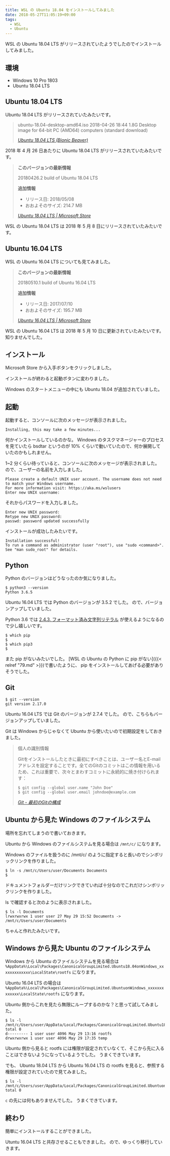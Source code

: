 ```yaml
---
title: WSL の Ubuntu 18.04 をインストールしてみました
date: 2018-05-27T11:05:19+09:00
tags:
  - WSL
  - Ubuntu
---
```


WSL の Ubuntu 18.04 LTS がリリースされていたようでしたのでインストールしてみました。

<!--more-->

## 環境

* Windows 10 Pro 1803
* Ubuntu 18.04 LTS

## Ubuntu 18.04 LTS

Ubuntu 18.04 LTS がリリースされていたみたいです。

> ubuntu-18.04-desktop-amd64.iso             2018-04-26 18:44  1.8G  Desktop image for 64-bit PC (AMD64) computers (standard download)
>
> <cite>[Ubuntu 18.04 LTS (Bionic Beaver)](http://releases.ubuntu.com/18.04/)</cite>

2018 年 4 月 26 日あたりに Ubuntu 18.04 LTS がリリースされていたみたいです。

<!-- * [Breeze through Ubuntu Desktop 18.04 LTS Bionic Beaver | Ubuntu blog](https://blog.ubuntu.com/2018/04/27/breeze-through-ubuntu-desktop-18-04-lts-bionic-beaver)
* [https://wiki.ubuntu.com/BionicBeaver/ReleaseNotes](https://wiki.ubuntu.com/BionicBeaver/ReleaseNotes)
* [Download Ubuntu Desktop | Download | Ubuntu](https://www.ubuntu.com/download/desktop)
* [The leading operating system for PCs, IoT devices, servers and the cloud | Ubuntu](https://www.ubuntu.com/) -->

> **このバージョンの最新情報**
> 
> 20180426.2 build of Ubuntu 18.04 LTS
> 
> **追加情報**
> 
> * リリース日: 2018/05/08
> * おおよそのサイズ: 214.7 MB
> 
> <cite>[Ubuntu 18.04 LTS | Microsoft Store](https://www.microsoft.com/store/productId/9N9TNGVNDL3Q)</cite>

WSL の Ubuntu 18.04 LTS は 2018 年 5 月 8 日にリリースされていたみたいです。

## Ubuntu 16.04 LTS

WSL の Ubuntu 16.04 LTS についても見てみました。

> **このバージョンの最新情報**
> 
> 20180510.1 build of Ubuntu 16.04 LTS
> 
> **追加情報**
> 
> * リリース日: 2017/07/10
> * おおよそのサイズ: 195.7 MB
>
> <cite>[Ubuntu 16.04 LTS | Microsoft Store](https://www.microsoft.com/store/productId/9NBLGGH4MSV6)</cite>

WSL の Ubuntu 16.04 LTS は 2018 年 5 月 10 日に更新されていたみたいです。
知りませんでした。

## インストール

Microsoft Store から入手ボタンをクリックしました。

インストールが終わると起動ボタンに変わりました。

Windows のスタートメニューの中にも Ubuntu 18.04 が追加されていました。

## 起動

起動すると、コンソールに次のメッセージが表示されました。

```
Installing, this may take a few minutes...
```

何かインストールしているのかな。
Windows のタスクマネージャーのプロセスを見ていたら bsdtar というのが 10% くらいで動いていたので、何か展開していたのかもしれません。

1~2 分くらい待っていると、コンソールに次のメッセージが表示されました。
ので、ユーザーの名前を入力しました。

```
Please create a default UNIX user account. The username does not need to match your Windows username.
For more information visit: https://aka.ms/wslusers
Enter new UNIX username:
```

それからパスワードを入力しました。

```
Enter new UNIX password:
Retype new UNIX password:
passwd: password updated successfully
```

インストールが成功したみたいです。

```
Installation successful!
To run a command as administrator (user "root"), use "sudo <command>".
See "man sudo_root" for details.
```

## Python

Python のバージョンはどうなったのか気になりました。

```
$ python3 --version
Python 3.6.5
```

Ubuntu 16.04 LTS では Python のバージョンが 3.5.2 でした。
ので、バージョンアップしていました。

Python 3.6 では [2.4.3. フォーマット済み文字列リテラル](https://docs.python.jp/3/reference/lexical_analysis.html#f-strings) が使えるようになるので少し嬉しいです。

```
$ which pip
$
$ which pip3
$
```

また pip がないみたいでした。
[WSL の Ubuntu の Python に pip がない]({{< relref "79.md" >}})で書いたように、 pip をインストールしてあげる必要がありそうでした。

## Git

```
$ git --version
git version 2.17.0
```

Ubuntu 16.04 LTS では Git のバージョンが 2.7.4 でした。
ので、こちらもバージョンアップしていました。

Git は Windows からじゃなくて Ubuntu から使いたいので初期設定をしておきました。

> 個人の識別情報
>
> Gitをインストールしたときに最初にすべきことは、ユーザー名とE-mailアドレスを設定することです。全てのGitのコミットはこの情報を用いるため、これは重要で、次々とまわすコミットに永続的に焼き付けられます：
>
>     $ git config --global user.name "John Doe"
>     $ git config --global user.email johndoe@example.com
>
> <cite>[Git - 最初のGitの構成](https://git-scm.com/book/ja/v1/%E4%BD%BF%E3%81%84%E5%A7%8B%E3%82%81%E3%82%8B-%E6%9C%80%E5%88%9D%E3%81%AEGit%E3%81%AE%E6%A7%8B%E6%88%90#%E5%80%8B%E4%BA%BA%E3%81%AE%E8%AD%98%E5%88%A5%E6%83%85%E5%A0%B1)</cite>

<!-- ```
$ git config --global user.name "John Doe"
$ git config --global user.email johndoe@example.com
``` -->

## Ubuntu から見た Windows のファイルシステム

場所を忘れてしまうので書いておきます。

Ubuntu から Windows のファイルシステムを見る場合は `/mnt/c/` になります。

Windows のファイルを扱うのに /mnt/c/ のように指定すると長いのでシンボリックリンクを作りました。

```
$ ln -s /mnt/c/Users/user/Documents Documents
$
```

ドキュメントフォルダーだけリンクできていれば十分なのでこれだけシンボリックリンクを作りました。

ls で確認すると次のように表示されました。

```
$ ls -l Documents
lrwxrwxrwx 1 user user 27 May 29 15:52 Documents -> /mnt/c/Users/user/Documents
```

ちゃんと作れたみたいです。

## Windows から見た Ubuntu のファイルシステム

Windows から Ubuntu のファイルシステムを見る場合は `%AppData%\Local\Packages\CanonicalGroupLimited.Ubuntu18.04onWindows_xxxxxxxxxxxxx\LocalState\rootfs` になります。

Ubuntu 16.04 LTS の場合は `%AppData%\Local\Packages\CanonicalGroupLimited.UbuntuonWindows_xxxxxxxxxxxxx\LocalState\rootfs` になります。

Ubuntu 側からこれを見たら無限にループするのかな？と思って試してみました。

```
$ ls -l /mnt/c/Users/user/AppData/Local/Packages/CanonicalGroupLimited.Ubuntu18.04onWindows_xxxxxxxxxxxxx/LocalState/
total 0
d--------- 1 user user 4096 May 29 13:16 rootfs
drwxrwxrwx 1 user user 4096 May 29 17:35 temp
```

Ubuntu 側から見ると rootfs には権限が設定されていなくて、そこから先に入ることはできないようになっているようでした。
うまくできています。

でも、 Ubuntu 18.04 LTS から Ubuntu 16.04 LTS の rootfs を見ると、参照する権限が設定されていたので見てみました。

```
$ ls -l /mnt/c/Users/user/AppData/Local/Packages/CanonicalGroupLimited.UbuntuonWindows_xxxxxxxxxxxxx/LocalState/rootfs/mnt/c/
total 0
```

`c` の先には何もありませんでした。
うまくできています。

## 終わり

簡単にインストールすることができました。

Utuntu 16.04 LTS と共存させることもできました。
ので、ゆっくり移行していきます。
